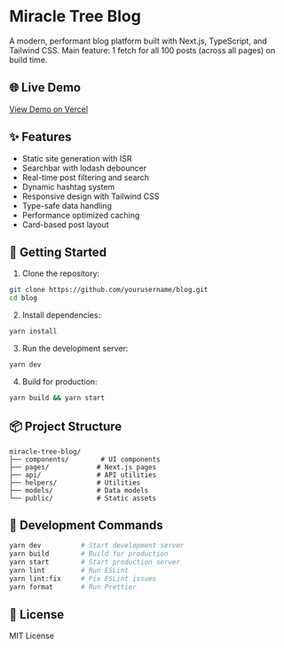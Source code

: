 # Miracle Tree Blog

A modern, performant blog platform built with Next.js, TypeScript, and Tailwind CSS.
Main feature: 1 fetch for all 100 posts (across all pages) on build time.

## 🌐 Live Demo

[View Demo on Vercel](https://blog-lemon-two-34.vercel.app/)

## ✨ Features

- Static site generation with ISR
- Searchbar with lodash debouncer
- Real-time post filtering and search
- Dynamic hashtag system
- Responsive design with Tailwind CSS
- Type-safe data handling
- Performance optimized caching
- Card-based post layout

## 🚀 Getting Started

1. Clone the repository:

```bash
git clone https://github.com/yourusername/blog.git
cd blog
```

2. Install dependencies:

```bash
yarn install
```

3. Run the development server:

```bash
yarn dev
```

4. Build for production:

```bash
yarn build && yarn start
```

## 📦 Project Structure

```
miracle-tree-blog/
├── components/        # UI components
├── pages/            # Next.js pages
├── api/              # API utilities
├── helpers/          # Utilities
├── models/           # Data models
└── public/           # Static assets
```

## 🧪 Development Commands

```bash
yarn dev          # Start development server
yarn build        # Build for production
yarn start        # Start production server
yarn lint         # Run ESLint
yarn lint:fix     # Fix ESLint issues
yarn format       # Run Prettier
```

## 📄 License

MIT License
